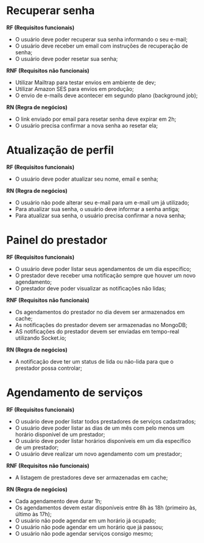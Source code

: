# Recuperar senha

**RF (Requisitos funcionais)**

- O usuário deve poder recuperar sua senha informando o seu e-mail;
- O usuário deve receber um email com instruções de recuperação de senha;
- O usuário deve poder resetar sua senha;

**RNF (Requisitos não funcionais)**

- Utilizar Mailtrap para testar envios em ambiente de dev;
- Utilizar Amazon SES para envios em produção;
- O envio de e-mails deve acontecer em segundo plano (background job);

**RN (Regra de negócios)**

- O link enviado por email para resetar senha deve expirar em 2h;
- O usuário precisa confirmar a nova senha ao resetar ela;

# Atualização de perfil

**RF (Requisitos funcionais)**

- O usuário deve poder atualizar seu nome, email e senha;

**RN (Regra de negócios)**

- O usuário não pode alterar seu e-mail para um e-mail um já utilizado;
- Para atualizar sua senha, o usuário deve informar a senha antiga;
- Para atualizar sua senha, o usuário precisa confirmar a nova senha;

# Painel do prestador

**RF (Requisitos funcionais)**

- O usuário deve poder listar seus agendamentos de um dia específico;
- O prestador deve receber uma notificação sempre que houver um novo agendamento;
- O prestador deve poder visualizar as notificações não lidas;

**RNF (Requisitos não funcionais)**

- Os agendamentos do prestador no dia devem ser armazenados em cache;
- As notificações do prestador devem ser armazenadas no MongoDB;
- AS notificações do prestador devem ser enviadas em tempo-real utilizando Socket.io;

**RN (Regra de negócios)**

- A notificação deve ter um status de lida ou não-lida para que o prestador possa controlar;

# Agendamento de serviços

**RF (Requisitos funcionais)**

- O usuário deve poder listar todos prestadores de serviços cadastrados;
- O usuário deve poder listar as dias de um mês com pelo menos um horário disponível de um prestador;
- O usuário deve poder listar horários disponíveis em um dia específico de um prestador;
- O usuário deve realizar um novo agendamento com um prestador;

**RNF (Requisitos não funcionais)**

- A listagem de prestadores deve ser armazenadas em cache;

**RN (Regra de negócios)**

- Cada agendamento deve durar 1h;
- Os agendamentos devem estar disponíveis entre 8h às 18h (primeiro às, último às 17h);
- O usuário não pode agendar em um horário já ocupado;
- O usuário não pode agendar em um horário que já passou;
- O usuário não pode agendar serviços consigo mesmo;
